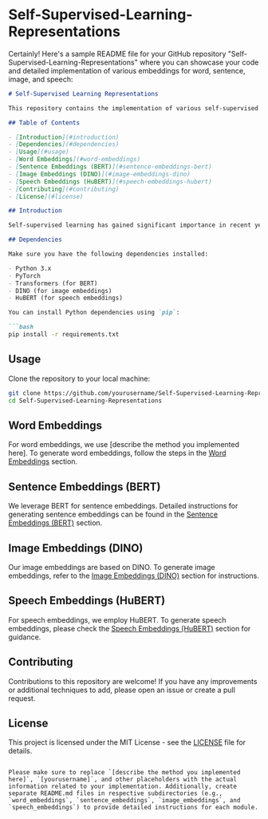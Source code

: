 # Self-Supervised-Learning-Representations


Certainly! Here's a sample README file for your GitHub repository "Self-Supervised-Learning-Representations" where you can showcase your code and detailed implementation of various embeddings for word, sentence, image, and speech:

```markdown
# Self-Supervised Learning Representations

This repository contains the implementation of various self-supervised learning techniques for generating representations across different modalities, including word embeddings, sentence embeddings using BERT, image embeddings using DINO, and speech embeddings using HuBERT. This project was carried out as part of the coursework at the University of Toulon under the guidance of Professor Santiago.

## Table of Contents

- [Introduction](#introduction)
- [Dependencies](#dependencies)
- [Usage](#usage)
- [Word Embeddings](#word-embeddings)
- [Sentence Embeddings (BERT)](#sentence-embeddings-bert)
- [Image Embeddings (DINO)](#image-embeddings-dino)
- [Speech Embeddings (HuBERT)](#speech-embeddings-hubert)
- [Contributing](#contributing)
- [License](#license)

## Introduction

Self-supervised learning has gained significant importance in recent years for generating powerful representations across various domains. This repository showcases implementations and experiments with self-supervised techniques for word, sentence, image, and speech embeddings.

## Dependencies

Make sure you have the following dependencies installed:

- Python 3.x
- PyTorch
- Transformers (for BERT)
- DINO (for image embeddings)
- HuBERT (for speech embeddings)

You can install Python dependencies using `pip`:

```bash
pip install -r requirements.txt
```

## Usage

Clone the repository to your local machine:

```bash
git clone https://github.com/yourusername/Self-Supervised-Learning-Representations.git
cd Self-Supervised-Learning-Representations
```

## Word Embeddings

For word embeddings, we use [describe the method you implemented here]. To generate word embeddings, follow the steps in the [Word Embeddings](./word_embeddings/README.md) section.

## Sentence Embeddings (BERT)

We leverage BERT for sentence embeddings. Detailed instructions for generating sentence embeddings can be found in the [Sentence Embeddings (BERT)](./sentence_embeddings/README.md) section.

## Image Embeddings (DINO)

Our image embeddings are based on DINO. To generate image embeddings, refer to the [Image Embeddings (DINO)](./image_embeddings/README.md) section for instructions.

## Speech Embeddings (HuBERT)

For speech embeddings, we employ HuBERT. To generate speech embeddings, please check the [Speech Embeddings (HuBERT)](./speech_embeddings/README.md) section for guidance.

## Contributing

Contributions to this repository are welcome! If you have any improvements or additional techniques to add, please open an issue or create a pull request.

## License

This project is licensed under the MIT License - see the [LICENSE](LICENSE) file for details.
```

Please make sure to replace `[describe the method you implemented here]`, `[yourusername]`, and other placeholders with the actual information related to your implementation. Additionally, create separate README.md files in respective subdirectories (e.g., `word_embeddings`, `sentence_embeddings`, `image_embeddings`, and `speech_embeddings`) to provide detailed instructions for each module.
